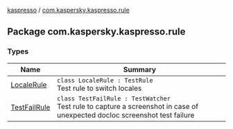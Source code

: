 [kaspresso](../index.md) / [com.kaspersky.kaspresso.rule](./index.md)

## Package com.kaspersky.kaspresso.rule

### Types

| Name | Summary |
|---|---|
| [LocaleRule](-locale-rule/index.md) | `class LocaleRule : TestRule`<br>Test rule to switch locales |
| [TestFailRule](-test-fail-rule/index.md) | `class TestFailRule : TestWatcher`<br>Test rule to capture a screenshot in case of unexpected docloc screenshot test failure |
